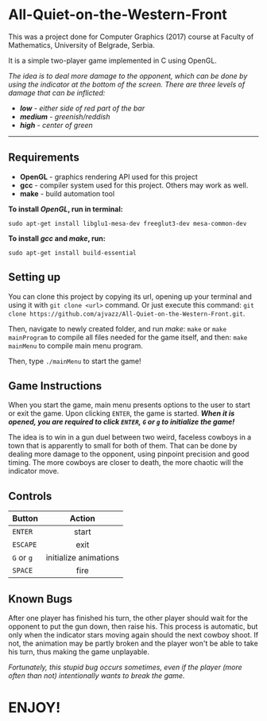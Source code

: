 # All-Quiet-on-the-Western-Front
This was a project done for Computer Graphics (2017) course at Faculty of Mathematics, University of Belgrade, Serbia.

It is a simple two-player game implemented in C using OpenGL.

_The idea is to deal more damage to the opponent, which can be done by using the indicator at the bottom of the screen. There are three levels of damage that can be inflicted:_
* _**low** - either side of red part of the bar_
* _**medium** - greenish/reddish_
* _**high** - center of green_
___

## Requirements
* **OpenGL** -  graphics rendering API used for this project
* **gcc** - compiler system used for this project. Others may work as well.
* **make** - build automation tool

**To install _OpenGL_, run in terminal:**

```sudo apt-get install libglu1-mesa-dev freeglut3-dev mesa-common-dev```

**To install _gcc_ and _make_, run:**

```sudo apt-get install build-essential```

## Setting up
You can clone this project by copying its url, opening up your terminal and using it with `git clone <url>` command. Or just execute this command:
```git clone https://github.com/ajvazz/All-Quiet-on-the-Western-Front.git```.

Then, navigate to newly created folder, and run _make_: 
`make` or `make mainProgram` to compile all files needed for the game itself, and then: 
```make mainMenu``` to compile main menu program.

Then, type `./mainMenu` to start the game!

## Game Instructions
When you start the game, main menu presents options to the user to start or exit the game. Upon clicking `ENTER`, the game is started.
_**When it is opened, you are required to click `ENTER`, `G` or `g` to initialize the game!**_

The idea is to win in a gun duel between two weird, faceless cowboys in a town that is apparently to small for both of them. That can be done by dealing more damage to the opponent, using pinpoint precision and good timing. The more cowboys are closer to death, the more chaotic will the indicator move.

## Controls

| Button        | Action        |
| ------------- |:-------------:|
| `ENTER`       | start         |
| `ESCAPE`      | exit          |
| `G` or `g`    | initialize animations      |
| `SPACE`       | fire          |

## Known Bugs
After one player has finished his turn, the other player should wait for the opponent to put the gun down, then raise his. This process is automatic, but only when the indicator stars moving again should the next cowboy shoot. If not, the animation may be partly broken and the player won't be able to take his turn, thus making the game unplayable.

_Fortunately, this stupid bug occurs sometimes, even if the player (more often than not) intentionally wants to break the game._

# ENJOY!

